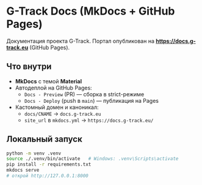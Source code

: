 # G-Track Docs (MkDocs + GitHub Pages)

Документация проекта G-Track. Портал опубликован на **https://docs.g-track.eu** (GitHub Pages).

## Что внутри
- **MkDocs** с темой **Material**
- Автодеплой на GitHub Pages:
  - `Docs - Preview` (PR) — сборка в strict-режиме
  - `Docs - Deploy` (push в `main`) — публикация на Pages
- Кастомный домен и каноникал:
  - `docs/CNAME` → `docs.g-track.eu`
  - `site_url` в `mkdocs.yml` → `https://docs.g-track.eu/`

## Локальный запуск
```bash
python -m venv .venv
source ./.venv/bin/activate   # Windows: .venv\Scripts\activate
pip install -r requirements.txt
mkdocs serve
# открой http://127.0.0.1:8000
```
